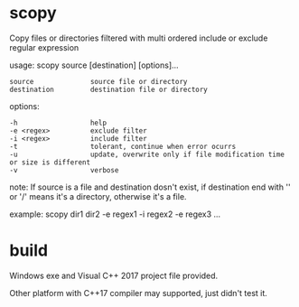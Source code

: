 # scopy
Copy files or directories filtered with multi ordered include or exclude regular expression

usage: scopy source [destination] [options]...

    source              source file or directory
    destination         destination file or directory

options:

    -h                  help
    -e <regex>          exclude filter
    -i <regex>          include filter
    -t                  tolerant, continue when error ocurrs
    -u                  update, overwrite only if file modification time or size is different
    -v                  verbose

note: If source is a file and destination dosn't exist, if destination end with '\' or '/'
    means it's a directory, otherwise it's a file.

example: scopy dir1 dir2 -e regex1 -i regex2 -e regex3 ...

# build
Windows exe and Visual C++ 2017 project file provided.

Other platform with C++17 compiler may supported, just didn't test it.